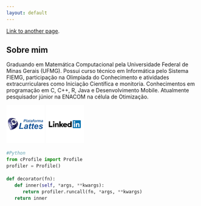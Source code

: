```yaml
---
layout: default
---
```


[Link to another page](./another-page.html).

## Sobre mim

Graduando em Matemática Computacional pela Universidade Federal de Minas Gerais (UFMG). Possui curso técnico em Informática pelo Sistema FIEMG, participação na Olimpíada do Conhecimento e atividades extracurriculares como Iniciação Científica e monitoria. Conhecimentos em programação em C, C++, R, Java e Desenvolvimento Mobile. Atualmente pesquisador júnior na ENACOM na célula de Otimização.

[<img src="assets/img/lattes.png" alt="drawing" style="width:100px;"/>](http://lattes.cnpq.br/0983117412894173) 
  [<img src="assets/img/linkedin.png" alt="drawing" style="width:100px;"/>](https://www.linkedin.com/in/igor-lucas-a92550106)

```python
#Python
from cProfile import Profile
profiler = Profile()

def decorator(fn):
   def inner(self, *args, **kwargs):
      return profiler.runcall(fn, *args, **kwargs) 
   return inner

```